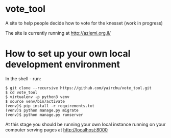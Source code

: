 vote_tool
=========

A site to help people decide how to vote for the knesset (work in progress)

The site is currently running at http://azlemi.org.il/

How to set up your own local development environment
====================================================

In the shell - run:

    $ git clone --recursive https://github.com/yairchu/vote_tool.git
    $ cd vote_tool
    $ virtualenv -p python3 venv
    $ source venv/bin/activate
    (venv)$ pip install -r requirements.txt
    (venv)$ python manage.py migrate
    (venv)$ python manage.py runserver

At this stage you should be running your own local instance running on your computer serving pages at [http://localhost:8000](http://localhost:8000)
